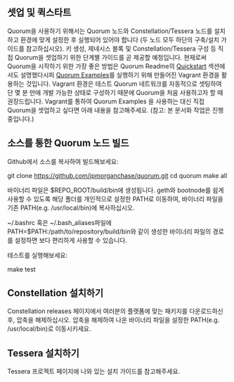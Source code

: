 <span lang="zh-CN">셋업 및 퀵스타트</span>
------------------------------------------

Quorum<span lang="zh-CN">을 사용하기 위해서는 </span>Quorum <span lang="zh-CN">노드와 </span>Constellation/Tessera <span lang="zh-CN">노드를 설치하고 환경에 맞게 설정한 후 실행되어 있어야 합니다 </span>(<span lang="zh-CN">두 노드 모두 하단의 구축</span>/<span lang="zh-CN">설치 가이드를 참고하십시오</span>). <span lang="zh-CN">키 생성</span>, <span lang="zh-CN">제네시스 블록 및 </span>Constellation/Tessera <span lang="zh-CN">구성 등 직접 </span>Quorum<span lang="zh-CN">을 셋업하기 위한 단계별 가이드를 곧 제공할 예정입니다</span>. <span lang="zh-CN">현재로써 </span>Quorum<span lang="zh-CN">을 시작하기 위한 가장 좋은 방법은 </span>Quorum Readme<span lang="zh-CN">의 </span>[Quickstart](https://github.com/jpmorganchase/quorum/#quickstart) <span lang="zh-CN">섹션에서도 설명했다시피 </span>[Quorum Examples](https://github.com/jpmorganchase/quorum-examples)<span lang="zh-CN">를 실행하기 위해 만들어진 </span>Vagrant <span lang="zh-CN">환경을 활용하는 것입니다</span>. Vagrant <span lang="zh-CN">환경은 테스트 </span>Quorum <span lang="zh-CN">네트워크를 자동적으로 셋팅하여 단 몇 분 만에 개발 가능한 상태로 구성하기 때문에 </span>Quorum<span lang="zh-CN">을 처음 사용하고자 할 때 권장드립니다</span>. Vagrant<span lang="zh-CN">를 통하여 </span>Quorum Examples <span lang="zh-CN">을 사용하는 대신 직접 </span>Quorum<span lang="zh-CN">을 셋업하고 싶다면 아래 내용을 참고해주세요</span>. (<span lang="zh-CN">참고</span>: <span lang="zh-CN">본 문서화 작업은 진행중입니다</span>.)

<span lang="zh-CN">소스를 통한 </span>Quorum <span lang="zh-CN">노드 빌드</span>
--------------------------------------------------------------------------------

Github<span lang="zh-CN">에서 소스를 복사하여 빌드해보세요</span>:

git clone <https://github.com/jpmorganchase/quorum.git>
cd quorum
make all

<span lang="zh-CN">바이너리 파일은 </span>$REPO\_ROOT/build/bin<span lang="zh-CN">에 생성됩니다</span>. geth<span lang="zh-CN">와 </span>bootnode<span lang="zh-CN">를 쉽게 사용할 수 있도록 해당 폴더를 개인적으로 설정한 </span>PATH<span lang="zh-CN">로 이동하여</span>, <span lang="zh-CN">바이너리 파일을 기존 </span>PATH(e.g. /usr/local/bin)<span lang="zh-CN">에 복사하십시오</span>.

~/.bashrc <span lang="zh-CN">혹은 </span>~/.bash\_aliases<span lang="zh-CN">파일에 </span>PATH=$PATH:/path/to/repository/build/bin<span lang="zh-CN">와 같이 생성한 바이너리 파일의 경로를 설정하면 보다 편리하게 사용할 수 있습니다</span>.

<span lang="zh-CN">테스트를 실행해보세요</span>:

make test

Constellation <span lang="zh-CN">설치하기</span>
------------------------------------------------

<span id="_heading=h.gjdgxs"></span> Constellation releases <span lang="zh-CN">페이지에서 여러분의 플랫폼에 맞는 패키지를 다운로드하신 후</span>, <span lang="zh-CN">압축을 해제하십시오</span>. <span lang="zh-CN">압축을 해제하여 나온 바이너리 파일을 설정한 </span>PATH(e.g. /usr/local/bin)<span lang="zh-CN">로 이동시키세요</span>.

Tessera <span lang="zh-CN">설치하기</span>
------------------------------------------

Tessera <span lang="zh-CN">프로젝트 페이지에 나와 있는 설치 가이드를 참고해주세요</span>.
